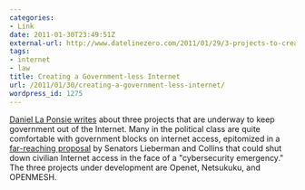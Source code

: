 ```yaml
---
categories:
- Link
date: 2011-01-30T23:49:51Z
external-url: http://www.datelinezero.com/2011/01/29/3-projects-to-create-a-government-less-internet-and-why-its-needed/
tags:
- internet
- law
title: Creating a Government-less Internet
url: /2011/01/30/creating-a-government-less-internet/
wordpress_id: 1275
---
```


<a href="http://www.datelinezero.com/2011/01/29/3-projects-to-create-a-government-less-internet-and-why-its-needed/">Daniel La Ponsie writes</a> about three projects that are underway to keep government out of the Internet. Many in the political class are quite comfortable with government blocks on internet access, epitomized in a <a href="http://www.wired.com/dangerroom/2010/06/lieberman-bill-gives-feds-emergency-powers-to-secure-civilian-net/">far-reaching proposal</a> by Senators Lieberman and Collins that could shut down civilian Internet access in the face of a "cybersecurity emergency." The three projects under development are Openet, Netsukuku, and OPENMESH.
